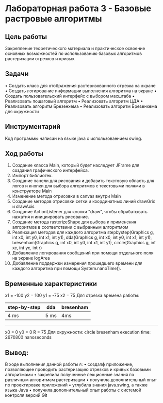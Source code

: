 # Лабораторная работа 3 - Базовые растровые алгоритмы
## Цель работы
Закрепление теоретического
материала и практическое освоение основных возможностей по использованию базовых алгоритмов растеризации отрезков и кривых.
## Задачи
• Создать класс для отображения растеризованного отрезка на экране
• Создать логирование информации выполнения алгоритма на экране
• Создать пользовательский интерфейс с выбором масштаба
• Реализовать пошаговый алгоритм
• Реализовать алгоритм ЦДА
• Реализовать алгоритм Брезенхема
• Реализовать алгоритм Брезенхема для окружности
## Инструментарий
Код программы написан на языке java с использоваением swing.
## Ход работы
1. Создание класса Main, который будет наследует JFrame для создания графического интерфейса.
2. Импорт библиотек.
3. Создание панели для рисования и добавить текстовую область для логов и кнопки для выбора алгоритмов с текстовыми полями в конструкторе Main
4. Изменение метода отрисовки в canvas внутри Main
5. Создание методов отрисовки сетки и координатных линий drawGrid и drawAxis
6. Создание ActionListener для кнопки "draw", чтобы обрабатывать нажатия и инициировать рисование.
7. Создание метода rasterizeShape для выбора и применения алгоритмов в соответствиии с выбранным алгоритмом
8. Реализация методов для каждого алгоритма stepbystep(Graphics g, int x0, int y0, int x1, int y1),
dda(Graphics g, int x0, int y0, int x1, int y1),
bresenham(Graphics g, int x0, int y0, int x1, int y1),
circle(Graphics g, int xc, int yc, int r)
9. Добавление логирования сообщений при помощи отдельного поля на экране logArea
10. Добавление поддержки измерения прошедшего времени для каждого
алгоритма при помощи System.nanoTime().
## Временные характеристики
x1 = -100 y2 = 100
y1 = -75 x2 = 75
Для отрезка времена работы:

|step-by-step | dda      | bresenham |
|-------------|----------|-----------|
|4 ms         |5 ms      | 4ms       |
---
x0 = 0
y0 = 0
R = 75
Для окружности:
circle bresenham execution time: 2670800 nanoseconds
## Вывод:
В ходе выполнения данной работы я:
• создалф приложение, позволяющее проводить растеризацию отрезков и
кривых базовыми алгоритмами
• закрепила полученные лекционные знания по различным алгоритмам
растеризации
• получила дополнительный опыт по проектировке приложений
• углубила знания java.swing, а также языка Java
• получилa дополнительный опыт работы с системой контроля версий Git




